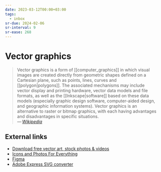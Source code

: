 ```yaml
---
date: 2023-03-12T00:00+03:00
tags:
  - inbox
sr-due: 2024-02-06
sr-interval: 9
sr-ease: 268
---
```


# Vector graphics

> Vector graphics is a form of [[computer_graphics]] in which visual images are
> created directly from geometric shapes defined on a Cartesian plane, such as
> points, lines, curves and [[polygon|polygons]]. The associated mechanisms may
> include vector display and printing hardware, vector data models and file
> formats, as well as the [[Inkscape|software]] based on these data models
> (especially graphic design software, computer-aided design, and geographic
> information systems). Vector graphics is an alternative to raster or bitmap
> graphics, with each having advantages and disadvantages in specific
> situations.\
> — <cite>[Wikipedia](https://en.wikipedia.org/wiki/Vector_graphics)</cite>

## External links

- [Download free vector art, stock photos & videos](https://www.vecteezy.com/)
- [Icons and Photos For Everything](https://thenounproject.com/)
- [Figma](https://www.figma.com/)
- [Adobe Express SVG converter](https://express.adobe.com/tools/convert-to-svg)

